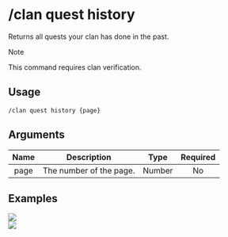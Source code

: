 # /clan quest history

Returns all quests your clan has done in the past.

> [!NOTE]
> This command requires clan verification.

## Usage

```
/clan quest history {page}
```

## Arguments

| Name | Description             | Type   | Required |
| :--: | :---------------------: | :----: | :------: |
| page | The number of the page. | Number | No       |

## Examples

<img src="https://github.com/xNickyDev/Forkman/assets/111157596/45999ce7-b9c3-404a-96d3-d0e9f7712d62" class="rounded-corners">\
<img src="https://github.com/xNickyDev/Forkman/assets/111157596/badf1163-583c-44ce-86e7-cf83b52e1596" class="rounded-corners">